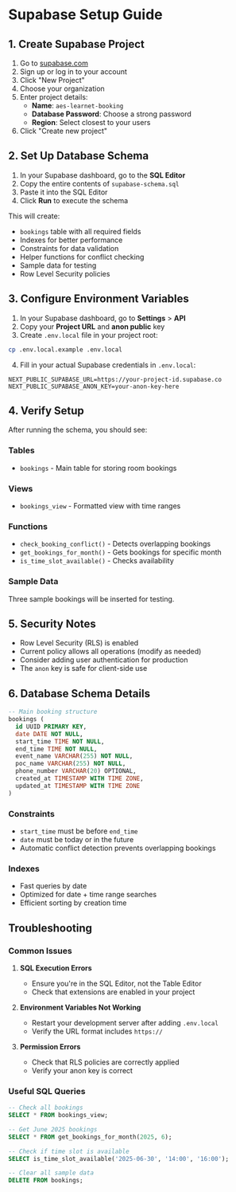 # Supabase Setup Guide

## 1. Create Supabase Project

1. Go to [supabase.com](https://supabase.com)
2. Sign up or log in to your account
3. Click "New Project"
4. Choose your organization
5. Enter project details:
   - **Name**: `aes-learnet-booking`
   - **Database Password**: Choose a strong password
   - **Region**: Select closest to your users
6. Click "Create new project"

## 2. Set Up Database Schema

1. In your Supabase dashboard, go to the **SQL Editor**
2. Copy the entire contents of `supabase-schema.sql`
3. Paste it into the SQL Editor
4. Click **Run** to execute the schema

This will create:
- `bookings` table with all required fields
- Indexes for better performance
- Constraints for data validation
- Helper functions for conflict checking
- Sample data for testing
- Row Level Security policies

## 3. Configure Environment Variables

1. In your Supabase dashboard, go to **Settings** > **API**
2. Copy your **Project URL** and **anon public** key
3. Create `.env.local` file in your project root:

```bash
cp .env.local.example .env.local
```

4. Fill in your actual Supabase credentials in `.env.local`:

```env
NEXT_PUBLIC_SUPABASE_URL=https://your-project-id.supabase.co
NEXT_PUBLIC_SUPABASE_ANON_KEY=your-anon-key-here
```

## 4. Verify Setup

After running the schema, you should see:

### Tables
- `bookings` - Main table for storing room bookings

### Views
- `bookings_view` - Formatted view with time ranges

### Functions
- `check_booking_conflict()` - Detects overlapping bookings
- `get_bookings_for_month()` - Gets bookings for specific month
- `is_time_slot_available()` - Checks availability

### Sample Data
Three sample bookings will be inserted for testing.

## 5. Security Notes

- Row Level Security (RLS) is enabled
- Current policy allows all operations (modify as needed)
- Consider adding user authentication for production
- The `anon` key is safe for client-side use

## 6. Database Schema Details

```sql
-- Main booking structure
bookings (
  id UUID PRIMARY KEY,
  date DATE NOT NULL,
  start_time TIME NOT NULL,
  end_time TIME NOT NULL,
  event_name VARCHAR(255) NOT NULL,
  poc_name VARCHAR(255) NOT NULL,
  phone_number VARCHAR(20) OPTIONAL,
  created_at TIMESTAMP WITH TIME ZONE,
  updated_at TIMESTAMP WITH TIME ZONE
)
```

### Constraints
- `start_time` must be before `end_time`
- `date` must be today or in the future
- Automatic conflict detection prevents overlapping bookings

### Indexes
- Fast queries by date
- Optimized for date + time range searches
- Efficient sorting by creation time

## Troubleshooting

### Common Issues

1. **SQL Execution Errors**
   - Ensure you're in the SQL Editor, not the Table Editor
   - Check that extensions are enabled in your project

2. **Environment Variables Not Working**
   - Restart your development server after adding `.env.local`
   - Verify the URL format includes `https://`

3. **Permission Errors**
   - Check that RLS policies are correctly applied
   - Verify your anon key is correct

### Useful SQL Queries

```sql
-- Check all bookings
SELECT * FROM bookings_view;

-- Get June 2025 bookings
SELECT * FROM get_bookings_for_month(2025, 6);

-- Check if time slot is available
SELECT is_time_slot_available('2025-06-30', '14:00', '16:00');

-- Clear all sample data
DELETE FROM bookings;
```